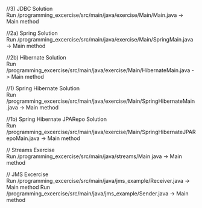 //3) JDBC Solution <br />
Run /programming_excercise/src/main/java/exercise/Main/Main.java
-> Main method

//2a) Spring Solution <br />
Run /programming_excercise/src/main/java/exercise/Main/SpringMain.java
-> Main method

//2b) Hibernate Solution <br />
Run /programming_excercise/src/main/java/exercise/Main/HibernateMain.java
-> Main method

//1) Spring Hibernate Solution <br />
Run /programming_excercise/src/main/java/exercise/Main/SpringHibernateMain.java
-> Main method

//1b) Spring Hibernate JPARepo Solution <br />
Run /programming_excercise/src/main/java/exercise/Main/SpringHibernateJPARepoMain.java
-> Main method

// Streams Exercise <br />
Run /programming_excercise/src/main/java/streams/Main.java
-> Main method

// JMS Excercise <br />
Run /programming_excercise/src/main/java/jms_example/Receiver.java
-> Main method
Run /programming_excercise/src/main/java/jms_example/Sender.java
-> Main method
